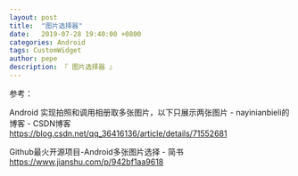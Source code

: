 ```yaml
---
layout: post
title:  "图片选择器"
date:   2019-07-28 19:40:00 +0800
categories: Android
tags: CustomWidget
author: pepe
description: 『 图片选择器 』
---
```




参考：

Android 实现拍照和调用相册取多张图片，以下只展示两张图片 - nayinianbieli的博客 - CSDN博客
https://blog.csdn.net/qq_36416136/article/details/71552681

Github最火开源项目-Android多张图片选择 - 简书
https://www.jianshu.com/p/942bf1aa9618

